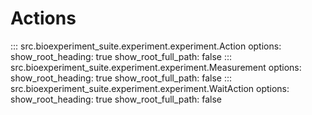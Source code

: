 # Actions

::: src.bioexperiment_suite.experiment.experiment.Action
    options:
        show_root_heading: true
        show_root_full_path: false
::: src.bioexperiment_suite.experiment.experiment.Measurement
    options:
        show_root_heading: true
        show_root_full_path: false
::: src.bioexperiment_suite.experiment.experiment.WaitAction
    options:
        show_root_heading: true
        show_root_full_path: false
